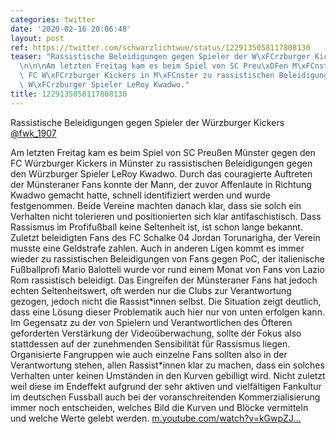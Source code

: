 ```yaml
---
categories: twitter
date: '2020-02-16 20:06:48'
layout: post
ref: https://twitter.com/schwarzlichtwue/status/1229135058117808130
teaser: "Rassistische Beleidigungen gegen Spieler der W\xFCrzburger Kickers [@fwk_1907](https://twitter.com/fwk_1907)\n\
  \n\n\nAm letzten Freitag kam es beim Spiel von SC Preu\xDFen M\xFCnster gegen den\
  \ FC W\xFCrzburger Kickers in M\xFCnster zu rassistischen Beleidigungen gegen den\
  \ W\xFCrzburger Spieler LeRoy Kwadwo."
title: 1229135058117808130
---
```

Rassistische Beleidigungen gegen Spieler der Würzburger Kickers [@fwk_1907](https://twitter.com/fwk_1907)



Am letzten Freitag kam es beim Spiel von SC Preußen Münster gegen den FC Würzburger Kickers in Münster zu rassistischen Beleidigungen gegen den Würzburger Spieler LeRoy Kwadwo.
Durch das couragierte Auftreten der Münsteraner Fans konnte der Mann, der zuvor Affenlaute in Richtung Kwadwo gemacht hatte, schnell identifiziert werden und wurde festgenommen.
Beide Vereine machten danach klar, dass sie solch ein Verhalten nicht tolerieren und positionierten sich klar antifaschistisch. Dass Rassismus im Profifußball keine Seltenheit ist, ist schon lange bekannt.
Zuletzt beleidigten Fans des FC Schalke 04 Jordan Torunarigha, der Verein musste eine Geldstrafe zahlen. Auch in anderen Ligen kommt es immer wieder zu rassistischen Beleidigungen von Fans gegen PoC, der italienische Fußballprofi Mario Balotteli wurde vor rund einem Monat 
 von Fans von Lazio Rom rassistisch beleidigt. Das Eingreifen der Münsteraner Fans hat jedoch echten Seltenheitswert, oft werden nur die Clubs zur Verantwortung gezogen, jedoch nicht die Rassist\*innen selbst.
Die Situation zeigt deutlich, dass eine Lösung dieser Problematik auch hier nur von unten erfolgen kann.
Im Gegensatz zu der von Spielern und Verantwortlichen des Öfteren geforderten Verstärkung der Videoüberwachung, sollte der Fokus also stattdessen auf der zunehmenden Sensibilität für Rassismus liegen.
Organisierte Fangruppen wie auch einzelne Fans sollten also in der Verantwortung stehen, allen Rassist\*innen klar zu machen, dass ein solches Verhalten unter keinen Umständen in den Kurven gebilligt wird.
Nicht zuletzt weil diese im Endeffekt aufgrund der sehr aktiven und vielfältigen Fankultur im deutschen Fussball auch bei der voranschreitenden Kommerzialisierung immer noch entscheiden, welches Bild die Kurven und Blöcke vermitteln und welche Werte gelebt werden.
[m.youtube.com/watch?v=kGwpZJ…](https://m.youtube.com/watch?v=kGwpZJ6z-PQ)